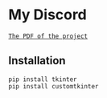 # My Discord

[`The PDF of the project`](https://drive.google.com/file/d/1YKeIq4VTpHVR0I6hjyE-RkYqNB0EDt8l/view)

## Installation
```
pip install tkinter
pip install customtkinter
```
